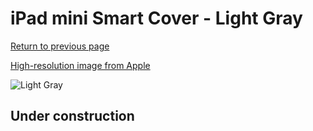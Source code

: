 # iPad mini Smart Cover - Light Gray

[Return to previous page](/ipad_mini)

[High-resolution image from Apple](https://store.storeimages.cdn-apple.com/8756/as-images.apple.com/is/MD967?wid=4500&hei=4500&fmt=png)

<div style="width: 512px"><img src="/almost_uncompressed/MD967.webp" alt="Light Gray"></div>

## Under construction
